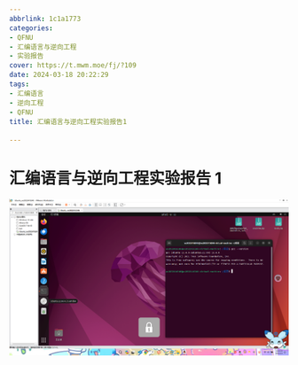 ```yaml
---
abbrlink: 1c1a1773
categories:
- QFNU
- 汇编语言与逆向工程
- 实验报告
cover: https://t.mwm.moe/fj/?109
date: 2024-03-18 20:22:29
tags:
- 汇编语言
- 逆向工程
- QFNU
title: 汇编语言与逆向工程实验报告1

---
```


# 汇编语言与逆向工程实验报告 1

![1](../images/Reverse-project/1/1.png)
